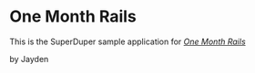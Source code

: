 # One Month Rails

This is the SuperDuper sample application for 
[*One Month Rails*](http://onemonthrails.com)

by Jayden